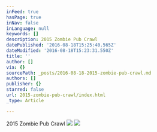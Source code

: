 ```yaml
---
inFeed: true
hasPage: true
inNav: false
inLanguage: null
keywords: []
description: 2015 Zombie Pub Crawl
datePublished: '2016-08-18T15:25:40.565Z'
dateModified: '2016-08-18T15:23:31.550Z'
title: ''
author: []
via: {}
sourcePath: _posts/2016-08-18-2015-zombie-pub-crawl.md
authors: []
publisher: {}
starred: false
url: 2015-zombie-pub-crawl/index.html
_type: Article

---
```

2015 Zombie Pub Crawl
![](https://the-grid-user-content.s3-us-west-2.amazonaws.com/67f00cc8-118b-4ee6-ad23-d5a395d67e9b.jpg)
![](https://the-grid-user-content.s3-us-west-2.amazonaws.com/088e88e7-e4fe-41ed-a955-9f8bacbcee3b.png)